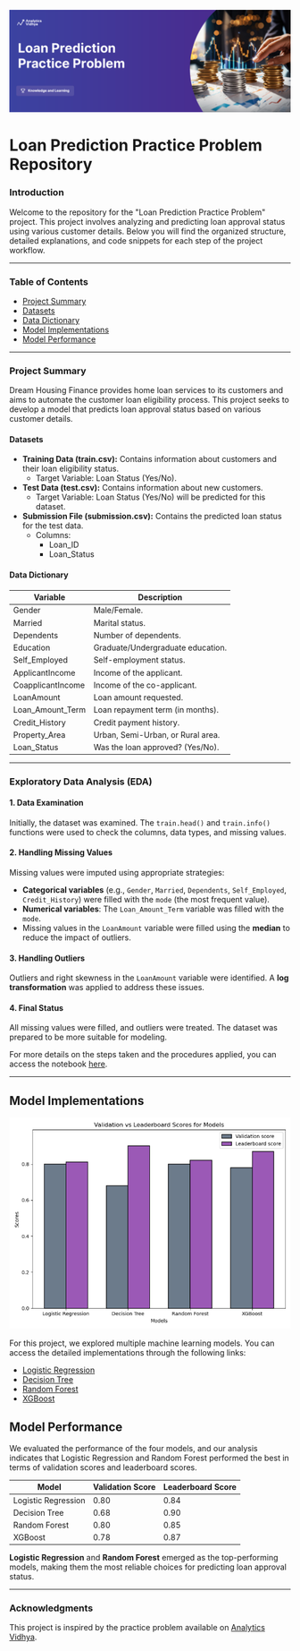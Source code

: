 ![Loan Prediction Model](imajes/image_practice-problem-loan-prediction.png)

# Loan Prediction Practice Problem Repository

### Introduction
Welcome to the repository for the "Loan Prediction Practice Problem" project. This project involves analyzing and predicting loan approval status using various customer details. Below you will find the organized structure, detailed explanations, and code snippets for each step of the project workflow.

---

### Table of Contents
- [Project Summary](#project-summary)
- [Datasets](#datasets)
- [Data Dictionary](#data-dictionary)
- [Model Implementations](#model-implementations)
- [Model Performance](#model-performance)

---

### Project Summary
Dream Housing Finance provides home loan services to its customers and aims to automate the customer loan eligibility process. This project seeks to develop a model that predicts loan approval status based on various customer details.

#### Datasets
- **Training Data (train.csv):** Contains information about customers and their loan eligibility status.
  - Target Variable: Loan Status (Yes/No).
- **Test Data (test.csv):** Contains information about new customers.
  - Target Variable: Loan Status (Yes/No) will be predicted for this dataset.
- **Submission File (submission.csv):** Contains the predicted loan status for the test data.
  - Columns:
    - Loan_ID
    - Loan_Status

#### Data Dictionary
| Variable          | Description                                |
|-------------------|--------------------------------------------|
| Gender            | Male/Female.                              |
| Married           | Marital status.                           |
| Dependents        | Number of dependents.                     |
| Education         | Graduate/Undergraduate education.         |
| Self_Employed     | Self-employment status.                   |
| ApplicantIncome   | Income of the applicant.                  |
| CoapplicantIncome | Income of the co-applicant.               |
| LoanAmount        | Loan amount requested.                    |
| Loan_Amount_Term  | Loan repayment term (in months).          |
| Credit_History    | Credit payment history.                   |
| Property_Area     | Urban, Semi-Urban, or Rural area.         |
| Loan_Status       | Was the loan approved? (Yes/No).          |


---

### Exploratory Data Analysis (EDA)

#### 1. Data Examination
Initially, the dataset was examined. The `train.head()` and `train.info()` functions were used to check the columns, data types, and missing values.

#### 2. Handling Missing Values
Missing values were imputed using appropriate strategies:
- **Categorical variables** (e.g., `Gender`, `Married`, `Dependents`, `Self_Employed`, `Credit_History`) were filled with the `mode` (the most frequent value).
- **Numerical variables**: The `Loan_Amount_Term` variable was filled with the `mode`.
- Missing values in the `LoanAmount` variable were filled using the **median** to reduce the impact of outliers.

#### 3. Handling Outliers
Outliers and right skewness in the `LoanAmount` variable were identified. A **log transformation** was applied to address these issues.

#### 4. Final Status
All missing values were filled, and outliers were treated. The dataset was prepared to be more suitable for modeling.

For more details on the steps taken and the procedures applied, you can access the notebook [here](1-loan-status-prediction-eda-and-model-implementation.ipynb).

---

## Model Implementations

![Loan Prediction Model](imajes/validation_vs_leaderboard_scores.png)

For this project, we explored multiple machine learning models. You can access the detailed implementations through the following links:

- [Logistic Regression](2.1-logistic-regression.ipynb)
- [Decision Tree](#)
- [Random Forest](#)
- [XGBoost](#)

## Model Performance

We evaluated the performance of the four models, and our analysis indicates that Logistic Regression and Random Forest performed the best in terms of validation scores and leaderboard scores.

| Model               | Validation Score | Leaderboard Score |
|---------------------|------------------|-------------------|
| Logistic Regression | 0.80            | 0.84    |
| Decision Tree       | 0.68            | 0.90    |
| Random Forest       | 0.80            | 0.85    |
| XGBoost             | 0.78            | 0.87    |

**Logistic Regression** and **Random Forest** emerged as the top-performing models, making them the most reliable choices for predicting loan approval status.

---

### Acknowledgments

This project is inspired by the practice problem available on [Analytics Vidhya](https://www.analyticsvidhya.com/).
